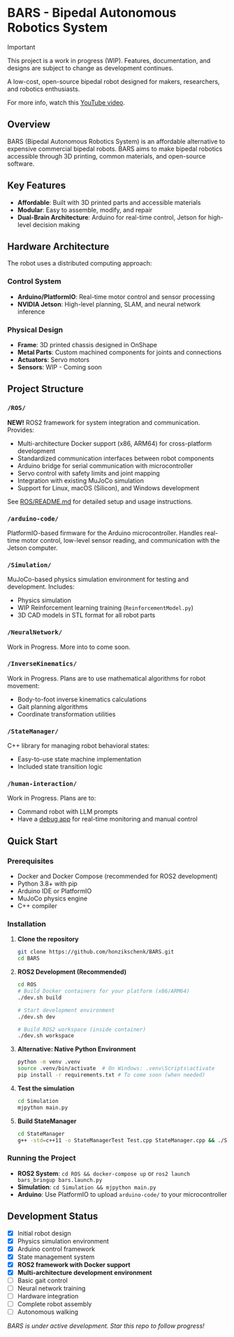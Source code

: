 # BARS - Bipedal Autonomous Robotics System

> [!IMPORTANT]
> This project is a work in progress (WIP). Features, documentation, and designs are subject to change as development continues.

A low-cost, open-source bipedal robot designed for makers, researchers, and robotics enthusiasts.

For more info, watch this [YouTube video](https://youtube.com/shorts/22_nTzXpSXs?feature=share).

## Overview

BARS (Bipedal Autonomous Robotics System) is an affordable alternative to expensive commercial bipedal robots. BARS aims to make bipedal robotics accessible through 3D printing, common materials, and open-source software.

## Key Features

- **Affordable**: Built with 3D printed parts and accessible materials
- **Modular**: Easy to assemble, modify, and repair
- **Dual-Brain Architecture**: Arduino for real-time control, Jetson for high-level decision making

## Hardware Architecture

The robot uses a distributed computing approach:

### Control System

- **Arduino/PlatformIO**: Real-time motor control and sensor processing
- **NVIDIA Jetson**: High-level planning, SLAM, and neural network inference

### Physical Design

- **Frame**: 3D printed chassis designed in OnShape
- **Metal Parts**: Custom machined components for joints and connections
- **Actuators**: Servo motors
- **Sensors**: WIP - Coming soon

## Project Structure

### `/ROS/`

**NEW!** ROS2 framework for system integration and communication. Provides:

- Multi-architecture Docker support (x86, ARM64) for cross-platform development
- Standardized communication interfaces between robot components
- Arduino bridge for serial communication with microcontroller
- Servo control with safety limits and joint mapping
- Integration with existing MuJoCo simulation
- Support for Linux, macOS (Silicon), and Windows development

See [ROS/README.md](ROS/README.md) for detailed setup and usage instructions.

### `/arduino-code/`

PlatformIO-based firmware for the Arduino microcontroller. Handles real-time motor control, low-level sensor reading, and communication with the Jetson computer.

### `/Simulation/`

MuJoCo-based physics simulation environment for testing and development. Includes:

- Physics simulation
- WIP Reinforcement learning training (`ReinforcementModel.py`)
- 3D CAD models in STL format for all robot parts

### `/NeuralNetwork/`

Work in Progress. More into to come soon.

### `/InverseKinematics/`

Work in Progress. Plans are to use mathematical algorithms for robot movement:

- Body-to-foot inverse kinematics calculations
- Gait planning algorithms
- Coordinate transformation utilities

### `/StateManager/`

C++ library for managing robot behavioral states:

- Easy-to-use state machine implementation
- Included state transition logic

### `/human-interaction/`

Work in Progress. Plans are to:

- Command robot with LLM prompts
- Have a [debug app](https://github.com/honzikschenk/RoboScope) for real-time monitoring and manual control

## Quick Start

### Prerequisites

- Docker and Docker Compose (recommended for ROS2 development)
- Python 3.8+ with pip
- Arduino IDE or PlatformIO
- MuJoCo physics engine
- C++ compiler

### Installation

1. **Clone the repository**

   ```bash
   git clone https://github.com/honzikschenk/BARS.git
   cd BARS
   ```

2. **ROS2 Development (Recommended)**

   ```bash
   cd ROS
   # Build Docker containers for your platform (x86/ARM64)
   ./dev.sh build
   
   # Start development environment
   ./dev.sh dev
   
   # Build ROS2 workspace (inside container)
   ./dev.sh workspace
   ```

3. **Alternative: Native Python Environment**

   ```bash
   python -m venv .venv
   source .venv/bin/activate  # On Windows: .venv\Scripts\activate
   pip install -r requirements.txt # To come soon (when needed)
   ```

4. **Test the simulation**

   ```bash
   cd Simulation
   mjpython main.py
   ```

5. **Build StateManager**

   ```bash
   cd StateManager
   g++ -std=c++11 -o StateManagerTest Test.cpp StateManager.cpp && ./StateManagerTest
   ```

### Running the Project

- **ROS2 System**: `cd ROS && docker-compose up` or `ros2 launch bars_bringup bars.launch.py`
- **Simulation**: `cd Simulation && mjpython main.py`
- **Arduino**: Use PlatformIO to upload `arduino-code/` to your microcontroller

## Development Status

- [x] Initial robot design
- [x] Physics simulation environment
- [x] Arduino control framework
- [x] State management system
- [x] **ROS2 framework with Docker support**
- [x] **Multi-architecture development environment**
- [ ] Basic gait control
- [ ] Neural network training
- [ ] Hardware integration
- [ ] Complete robot assembly
- [ ] Autonomous walking

*BARS is under active development. Star this repo to follow progress!*
